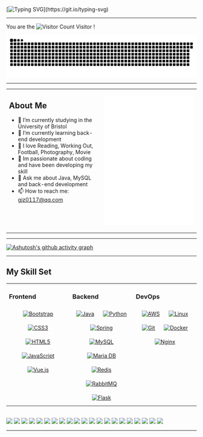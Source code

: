 [![Typing SVG](https://readme-typing-svg.demolab.com?font=Fira+Code&weight=500&size=28&duration=6000&pause=2000&center=true&random=false&width=1000&height=80&lines=System.out.println(%22Hello+World!%22);Welcome+to+My+Github+Homepage!)](https://git.io/typing-svg)

---

You are the ![Visitor Count](https://profile-counter.glitch.me/GJZ0117/count.svg) Visitor !

![](https://github.com/GJZ0117/GJZ0117/blob/main/assets/github-snake.svg)

---

<table><tr><td valign="top" width="50%">

## About Me
+ 🔭 I’m currently studying in the University of Bristol
+ 🌱 I’m currently learning back-end development
+ 🤔 I love Reading, Working Out, Football, Photography, Movie
+ 😬 Im passionate about coding and have been developing my skill
+ 💬 Ask me about Java, MySQL and back-end development
+ 📫 How to reach me: gjz0117@qq.com

</td><td valign="top" width="50%">

![Metrics](/github-metrics.svg)

</td></tr></table> 

---

[![Ashutosh's github activity graph](https://github-readme-activity-graph.vercel.app/graph?username=GJZ0117&theme=react-dark)](https://github.com/ashutosh00710/github-readme-activity-graph)

---


## My Skill Set  
<table><tr><td valign="top" width="33%">
  
### Frontend  
<div align="center">  
<a href="https://getbootstrap.com/docs/3.4/javascript/" target="_blank"><img style="margin: 10px" src="https://profilinator.rishav.dev/skills-assets/bootstrap-plain.svg" alt="Bootstrap" height="50" /></a>  
<a href="https://www.w3schools.com/css/" target="_blank"><img style="margin: 10px" src="https://profilinator.rishav.dev/skills-assets/css3-original-wordmark.svg" alt="CSS3" height="50" /></a>  
<a href="https://en.wikipedia.org/wiki/HTML5" target="_blank"><img style="margin: 10px" src="https://profilinator.rishav.dev/skills-assets/html5-original-wordmark.svg" alt="HTML5" height="50" /></a>  
<a href="https://www.javascript.com/" target="_blank"><img style="margin: 10px" src="https://profilinator.rishav.dev/skills-assets/javascript-original.svg" alt="JavaScript" height="50" /></a>  
<a href="https://vuejs.org/" target="_blank"><img style="margin: 10px" src="https://profilinator.rishav.dev/skills-assets/vuejs-original-wordmark.svg" alt="Vue.js" height="50" /></a>  
</div>
</td><td valign="top" width="33%">

### Backend  
<div align="center">
<a href="https://www.java.com/" target="_blank"><img style="margin: 10px" src="https://profilinator.rishav.dev/skills-assets/java-original-wordmark.svg" alt="Java" height="50" /></a>  
<a href="https://www.python.org/" target="_blank"><img style="margin: 10px" src="https://profilinator.rishav.dev/skills-assets/python-original.svg" alt="Python" height="50" /></a>  
<a href="https://docs.spring.io/spring-framework/docs/3.0.x/reference/expressions.html#:~:text=The%20Spring%20Expression%20Language%20(SpEL,and%20basic%20string%20templating%20functionality." target="_blank"><img style="margin: 10px" src="https://profilinator.rishav.dev/skills-assets/springio-icon.svg" alt="Spring" height="50" /></a>  
<a href="https://www.mysql.com/" target="_blank"><img style="margin: 10px" src="https://profilinator.rishav.dev/skills-assets/mysql-original-wordmark.svg" alt="MySQL" height="50" /></a>  
<a href="https://mariadb.org/" target="_blank"><img style="margin: 10px" src="https://profilinator.rishav.dev/skills-assets/mariadb.png" alt="Maria DB" height="50" /></a>  
<a href="https://redis.io/" target="_blank"><img style="margin: 10px" src="https://profilinator.rishav.dev/skills-assets/redis-original-wordmark.svg" alt="Redis" height="50" /></a>  
<a href="https://www.rabbitmq.com/" target="_blank"><img style="margin: 10px" src="https://profilinator.rishav.dev/skills-assets/rabbitmq-icon.svg" alt="RabbitMQ" height="50" /></a>  
<a href="https://flask.palletsprojects.com/" target="_blank"><img style="margin: 10px" src="https://profilinator.rishav.dev/skills-assets/flask.png" alt="Flask" height="50" /></a>  
</div>
</td><td valign="top" width="33%">
  
### DevOps  
<div align="center">  
<a href="https://aws.amazon.com/" target="_blank"><img style="margin: 10px" src="https://profilinator.rishav.dev/skills-assets/amazonwebservices-original-wordmark.svg" alt="AWS" height="50" /></a>  
<a href="https://www.linux.org/" target="_blank"><img style="margin: 10px" src="https://profilinator.rishav.dev/skills-assets/linux-original.svg" alt="Linux" height="50" /></a>  
<a href="https://github.com/" target="_blank"><img style="margin: 10px" src="https://profilinator.rishav.dev/skills-assets/git-scm-icon.svg" alt="Git" height="50" /></a>  
<a href="https://www.docker.com/" target="_blank"><img style="margin: 10px" src="https://profilinator.rishav.dev/skills-assets/docker-original-wordmark.svg" alt="Docker" height="50" /></a>  
<a href="https://www.nginx.com/" target="_blank"><img style="margin: 10px" src="https://profilinator.rishav.dev/skills-assets/nginx-original.svg" alt="Nginx" height="50" /></a>  
</div>
</td></tr></table>  

</br>

<span > 
  <img src="https://img.shields.io/badge/Java-orange" /> 
  <img src="https://img.shields.io/badge/Python-blue" />
  <img src="https://img.shields.io/badge/Linux-grey" />
  <img src="https://img.shields.io/badge/MySQL-blue" />
  <img src="https://img.shields.io/badge/Spring-green" />
  <img src="https://img.shields.io/badge/Spring MVC-green" />
  <img src="https://img.shields.io/badge/Spring Boot-green" />
  <img src="https://img.shields.io/badge/Spring Cloud-green" />
  <img src="https://img.shields.io/badge/JUC-orange" />
  <img src="https://img.shields.io/badge/JVM-orange" />
  <img src="https://img.shields.io/badge/Redis-red" />
  <img src="https://img.shields.io/badge/RabbitMQ-orange" />
  <img src="https://img.shields.io/badge/Nginx-green" />
  <img src="https://img.shields.io/badge/Git-grey" />
  <img src="https://img.shields.io/badge/Docker-blue" />
  <img src="https://img.shields.io/badge/HTML-green" />
  <img src="https://img.shields.io/badge/CSS-orange" />
  <img src="https://img.shields.io/badge/Javascript-yellow" />
  <img src="https://img.shields.io/badge/Vue-green" />
  <img src="https://img.shields.io/badge/Bootstrap-grey" />
  <img src="https://img.shields.io/badge/Axios-blue" />
</span>

---
